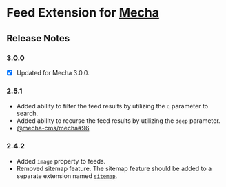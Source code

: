 Feed Extension for [Mecha](https://github.com/mecha-cms/mecha)
==============================================================

Release Notes
-------------

### 3.0.0

 - [x] Updated for Mecha 3.0.0.

### 2.5.1

 - Added ability to filter the feed results by utilizing the `q` parameter to search.
 - Added ability to recurse the feed results by utilizing the `deep` parameter.
 - [@mecha-cms/mecha#96](https://github.com/mecha-cms/mecha/issues/96)

### 2.4.2

 - Added `image` property to feeds.
 - Removed sitemap feature. The sitemap feature should be added to a separate extension named [`sitemap`](https://github.com/mecha-cms/x.sitemap).